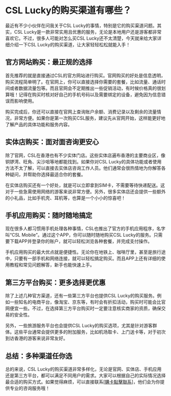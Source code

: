 # CSL Lucky的购买渠道有哪些？

最近有不少小伙伴在问我关于CSL Lucky的事情，特别是它的购买渠道问题。其实，CSL Lucky是一款非常实用且优惠的服务，无论是本地用户还是游客都非常喜欢它。不过，很多人可能对怎么买CSL Lucky还不太清楚，今天就来给大家详细介绍一下CSL Lucky的购买渠道，让大家轻轻松松就能入手！

## 官方网站购买：最正规的选择

首先推荐的就是直接通过CSL的官方网站进行购买。官网购买的好处是信息透明，购买流程简单明了。在官网上，你可以直接选择你需要的套餐，比如流量、通话时间或者数据流量包等。而且官网会不定期推出一些促销活动，有时候价格真的很划算哦！记得在购买时核对好自己的手机号码以及需要绑定的设备，避免因为信息错误而影响使用。

购买完成后，你还可以直接在官网上查询账户余额、消费记录以及剩余的流量情况，非常方便。如果你是第一次购买CSL服务，建议先从官网开始，这样能更好地了解产品的具体功能和服务内容。

## 实体店购买：面对面咨询更安心

除了官网，CSL在香港也有不少实体门店。这些实体店遍布香港的主要商业区，像铜锣湾、旺角、尖沙咀等地都能找到。如果你对CSL Lucky的具体功能或者使用方法不太了解，可以直接去实体店咨询工作人员。他们通常会很热情地为你解答各种疑问，并帮助你选择最适合你的套餐。

在实体店购买还有一个好处，就是可以立即拿到SIM卡，不需要等待快递配送。这对于一些急需使用网络的游客来说非常方便。另外，很多实体店还会提供一些额外的小礼品，比如手机壳、耳机等，也算是一个小小的惊喜吧！

## 手机应用购买：随时随地搞定

现在很多人都习惯用手机处理各种事情，CSL也推出了官方的手机应用程序，名字叫“CSL Mobile”。通过这个APP，你可以随时随地购买CSL Lucky的服务。只需要下载APP并登录你的账户，就可以轻松浏览各种套餐，并完成支付操作。

手机应用购买的最大优点就是便捷性。无论你在地铁上、咖啡厅里，甚至是旅行途中，只要有一部手机和网络连接，就可以轻松搞定购买。而且APP上还有详细的使用教程和常见问题解答，新手也能快速上手。

## 第三方平台购买：更多选择更优惠

除了上述几种官方渠道，还有一些第三方平台也提供CSL Lucky的购买服务。例如一些知名的电商平台，像淘宝、京东等，有时会有折扣活动，购买时可能会比官网便宜一些。不过，在选择第三方平台购买时一定要注意核实商家的资质，确保交易的安全性。

另外，一些旅游服务平台也会提供CSL Lucky的购买选项，尤其是针对游客群体。这些平台通常会提供更多的附加服务，比如机场取卡、上门送卡等，对于初次到访香港的游客来说非常友好。

## 总结：多种渠道任你选

总的来说，CSL Lucky的购买渠道非常多样化，无论是官网、实体店、手机应用还是第三方平台，都可以满足不同用户的需求。大家可以根据自己的实际情况选择最合适的购买方式。如果觉得麻烦，可以直接联系[[購卡點擊聯系](https://t.me/s/esim1088)]，他们会为你提供专业的咨询服务哦！